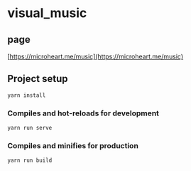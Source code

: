 # visual_music

## page

[https://microheart.me/music](https://microheart.me/music)

## Project setup
```
yarn install
```

### Compiles and hot-reloads for development
```
yarn run serve
```

### Compiles and minifies for production
```
yarn run build
```
